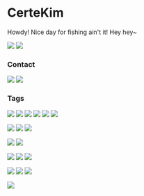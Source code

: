 # CerteKim
Howdy! Nice day for fishing ain't it! Hey hey~

[![](https://github-readme-stats.vercel.app/api?username=CerteKim&show_icons=true&count_private=true&theme=vue&hide_title=true&hide_border=true)](https://github.com/CerteKim)
[![](https://github-readme-stats.vercel.app/api/top-langs/?username=CerteKim&count_private=true&layout=compact&hide_border=true)](https://github.com/CerteKim)

### Contact
[![](https://img.shields.io/badge/bilibili-道明寺から_子曦-1DA1F2?style=flat-square&logo=bilibili&logoColor=white)](https://space.bilibili.com/7675097)
[![](https://img.shields.io/badge/twitter-CerteKim-1DA1F2?style=flat-square&logo=twitter&logoColor=white)](https://twitter.com/certekim)

### Tags
[![](https://img.shields.io/badge/Windows-10-33aadd?style=flat-square&logo=windows&logoColor=6cf)]()
[![](https://img.shields.io/badge/Debian-buster-33aadd?style=flat-square&logo=Debian&logoColor=6cf)]()
[![](https://img.shields.io/badge/Arch%20Linux-KDE-33aadd?style=flat-square&logo=arch-linux&logoColor=6cf)]()
[![](https://img.shields.io/badge/macOS-Catalina-33aadd?style=flat-square&logo=Apple&logoColor=6cf)]()
[![](https://img.shields.io/badge/ChromeOS-85-33aadd?style=flat-square&logo=google-chrome&logoColor=6cf)]()
[![](https://img.shields.io/badge/Android-Q-33aadd?style=flat-square&logo=Android&logoColor=6cf)]()

[![](https://img.shields.io/badge/Bash-4EAA25?style=flat-square&logo=gnu-bash&logoColor=white)]()
[![](https://img.shields.io/badge/Powershell-5391FE?style=flat-square&logo=powershell&logoColor=white)]()
[![](https://img.shields.io/badge/Chocolatey-80B5E3?style=flat-square&logo=Chocolatey&logoColor=white)]()

[![](https://img.shields.io/badge/Intellij%20IDEA-Ultimate-33aadd?style=flat-square&logo=Intellij-IDEA&logoColor=6cf)]()
[![](https://img.shields.io/badge/IDE-Visual%20Studio%20Code-33aadd?style=flat-square&logo=visual-studio-code&logoColor=6cf)]()

[![](https://img.shields.io/badge/Git-F05032?style=flat-square&logo=github&logoColor=white)]()
[![](https://img.shields.io/badge/Gradle-02303A?style=flat-square&logo=gradle&logoColor=white)]()
[![](https://img.shields.io/badge/Docker-2496ED?style=flat-square&logo=docker&logoColor=white)]()

[![](https://img.shields.io/badge/Java-007396?style=flat-square&logo=java&logoColor=white)]()
[![](https://img.shields.io/badge/Golang-00add8?style=flat-square&logo=go&logoColor=white)]()
[![](https://img.shields.io/badge/Python-3776AB?style=flat-square&logo=python&logoColor=white)]()

[![](https://img.shields.io/badge/Magisk-00AF9C?style=flat-square&logo=magisk&logoColor=white)]()
